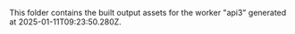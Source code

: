 This folder contains the built output assets for the worker "api3" generated at 2025-01-11T09:23:50.280Z.